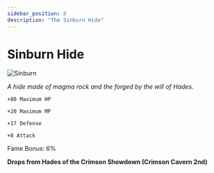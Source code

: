 ```yaml
---
sidebar_position: 8
description: "The Sinburn Hide"
---
```


# Sinburn Hide

![Sinburn](https://vwiki.valorserver.com/api/item/picture/sinburn%20hide)

<i>A hide made of magma rock and the forged by the will of Hades.</i>

    +80 Maximum HP
    
    +20 Maximum MP
    
    +17 Defense
    
    +8 Attack
    
Fame Bonus: 6%

**Drops from Hades of the Crimson Showdown (Crimson Cavern 2nd)**

